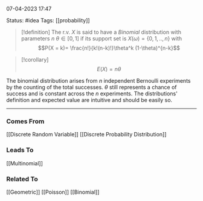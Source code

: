 07-04-2023   17:47

Status: #idea
Tags: [[probability]]


>[!definition]
The r.v. $X$ is said to have a *Binomial* distribution with parameters $n$ $\theta\in [0, 1]$ if its support set is $X(\omega) = \{0, 1, .., n\}$  with
$$P(X = k)= \frac{n!}{k!(n-k)!}\theta^k (1-\theta)^{n-k}$$

>[!corollary]
$$E(X) = n\theta$$ 

The binomial distribution arises from $n$ independent Bernoulli experiments by the counting of the total successes. $\theta$ still represents a chance of success and is constant across the $n$ experiments. The distributions' definition and expected value are intuitive and should be easily so.

---

### Comes From

[[Discrete Random Variable]]
[[Discrete Probability Distribution]]

### Leads To

[[Multinomial]]

### Related To

[[Geometric]]
[[Poisson]]
[[Binomial]]